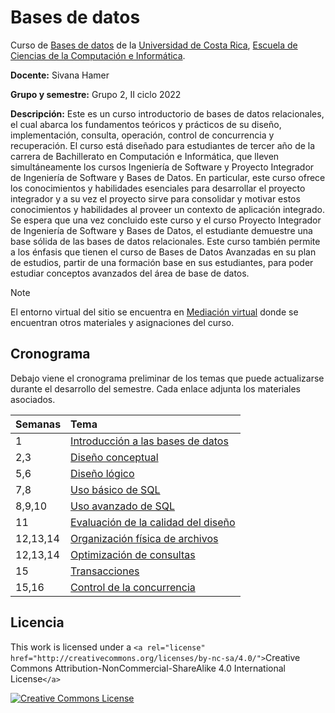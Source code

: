 # Bases de datos

Curso de [Bases de datos](https://www.ecci.ucr.ac.cr/cursos/ci-0127) de la [Universidad de Costa Rica](https://www.ucr.ac.cr/), [Escuela de Ciencias de la Computación e Informática](https://www.ecci.ucr.ac.cr/).

**Docente:** Sivana Hamer

**Grupo y semestre:**  Grupo 2, II ciclo 2022

**Descripción:** Este es un curso introductorio de bases de datos relacionales, el cual abarca los fundamentos teóricos y prácticos de su diseño, implementación, consulta, operación, control de concurrencia y recuperación. El curso está diseñado para estudiantes de tercer año de la carrera de Bachillerato en Computación e Informática, que lleven simultáneamente los cursos Ingeniería de Software y Proyecto Integrador de Ingeniería de Software y Bases de Datos. En particular, este curso ofrece los conocimientos y habilidades esenciales para desarrollar el proyecto integrador y a su vez el proyecto sirve para consolidar y motivar estos conocimientos y habilidades al proveer un contexto de aplicación integrado.  Se espera que una vez concluido este curso y el curso Proyecto Integrador de Ingeniería de Software y Bases de Datos, el estudiante demuestre una base sólida de las bases de datos relacionales. Este curso también permite a los énfasis que tienen el curso de Bases de Datos Avanzadas en su plan de estudios, partir de una formación base en sus estudiantes, para poder estudiar conceptos avanzados del área de base de datos.

> [!NOTE]
> El entorno virtual del sitio se encuentra en [Mediación virtual](https://mv1.mediacionvirtual.ucr.ac.cr/course/view.php?id=27558) donde se encuentran otros materiales y asignaciones del curso.

## Cronograma

Debajo viene el cronograma preliminar de los temas que puede actualizarse durante el desarrollo del semestre. Cada enlace adjunta los materiales asociados.

| Semanas | Tema                                                          |
| :------ | :------------------------------------------------------------ |
| 1       | [Introducción a las bases de datos](01-Introducción\README.md) |
| 2,3     | [Diseño conceptual](02-Diseño_conceptual\README.md)            |
| 5,6     | [Diseño lógico](03-Diseño_lógico\README.md)                  |
| 7,8     | [Uso básico de SQL](04-SQL_básico\README.md)                   |
| 8,9,10   | [Uso avanzado de SQL](05-SQL_avanzado\README.md)                 |
| 11    | [Evaluación de la calidad del diseño](06-Calidad\README.md)    |
| 12,13,14   | [Organización física de archivos](07-Fisico\README.md)         |
| 12,13,14   | [Optimización de consultas](08-Optimización\README.md)         |
| 15      | [Transacciones](09-Transacciones\README.md)                      |
| 15,16   | [Control de la concurrencia](10-Concurrencia\README.md)          |

## Licencia

This work is licensed under a `<a rel="license" href="http://creativecommons.org/licenses/by-nc-sa/4.0/">`Creative Commons Attribution-NonCommercial-ShareAlike 4.0 International License`</a>`

<a rel="license" href="http://creativecommons.org/licenses/by-nc-sa/4.0/"><img alt="Creative Commons License" style="border-width:0" src="https://i.creativecommons.org/l/by-nc-sa/4.0/88x31.png" /></a>

